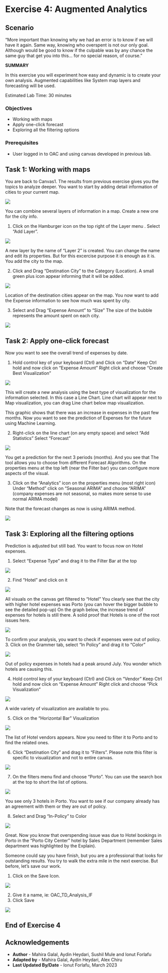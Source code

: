 # Exercise 4: Augmented Analytics

## Scenario

“More important than knowing why we had an error is to know if we will have it again. Same way, knowing who overspent is not our only goal. Although would be good to know if the culpable was by any chance the same guy that get you into this… for no special reason, of course.”

__SUMMARY__

In this exercise you will experiment how easy and dynamic is to create your own analysis. Augmented capabilities like System map layers and forecasting will be used.

Estimated Lab Time: 30 minutes

### Objectives

* Working with maps
* Apply one-click forecast
* Exploring all the filtering options

### Prerequisites
* User logged in to OAC and using canvas developed in previous lab.

## **Task 1**: Working with maps 


You are back to Canvas1. The results from previous exercise gives you the topics to analyze deeper.
You want to start by adding detail information of cities to your current map.

![](images/1_canvas_home_page.png " ")

You can combine several layers of information in a map. Create a new one for the city info.
1. Click on the Hamburger icon on the top right of the Layer menu . Select “Add Layer”.

![](images/2_Add_Layer.png " ")


A new layer by the name of “Layer 2” is created. You can change the name and edit its properties. But for this excercise purpose it is enough as it is.
You add the city to the map.

2. Click and Drag “Destination City” to the Category (Location). A small green plus icon appear informing that it will be added.

![](images/3_destination_city.png " ")

Location of the destination cities appear on the map. You now want to add the Expense information to see how much was spent by city.

3. Select and Drag “Expense Amount” to “Size” The size of the bubble represents the amount spent on each city.


![](images/4_expense_account.png " ")


## **Task 2**: Apply one-click forecast

Now you want to see the overall trend of expenses by date.

1. Hold control key of your keyboard (Ctrl) and Click on “Date”
   Keep Ctrl hold and now click on “Expense Amount”
   Right click and choose “Create Best Visualization”

![](images/5_expenseamount_date_viz.png " ")


This will create a new analysis using the best type of visualization for the information selected. In this case a Line Chart.
Line chart will appear next to Map visualization, you can drag Line chart below map visualization.

This graphic shows that there was an increase in expenses in the past few months.
Now you want to see the prediction of Expenses for the future using Machine Learning.

2. Right-click on the line chart (on any empty space) and select “Add Statistics”
   Select “Forecast”

![](images/6_forecast.png " ")


You get a prediction for the next 3 periods (months). And you see that
The tool allows you to choose from different Forecast Algorithms.
On the properties menu at the top left (near the Filter bar) you can configure more aspects of the visual.

3. Click on the “Analytics” icon on the properties menu (most right icon)
    Under “Method” click on “Seasonal ARIMA” and choose “ARIMA” (company expenses are not seasonal, so makes more sense to use normal ARIMA model)

Note that the forecast changes as now is using ARIMA method.

![](images/7_Arima.png " ")

## **Task 3**: Exploring all the filtering options

Prediction is adjusted but still bad. You want to focus now on Hotel expenses.
1. Select “Expense Type” and drag it to the Filter Bar at the top

![](images/8_filter.png " ")

2. Find “Hotel” and click on it

![](images/9_select_hotel.png " ")


All visuals on the canvas get filtered to “Hotel”
You clearly see that the city with higher hotel expenses was Porto (you can hover the bigger bubble to see the detailed pop-up)
On the graph below, the increase trend of expenses for hotels is still there.
A solid proof that Hotels is one of the root issues here.

![](images/10_porto.png " ")

To confirm your analysis, you want to check if expenses were out of policy.
3. Click on the Grammer tab, select “In Policy” and drag it to “Color”

![](images/11_inPolicy_color.png " ")

Out of policy expenses in hotels had a peak around July. You wonder which hotels are causing this.

4. Hold control key of your keyboard (Ctrl) and Click on “Vendor”
   Keep Ctrl hold and now click on “Expense Amount”
   Right click and choose “Pick Visualization”

![](images/12_vendor_expense_selection.png " ")

A wide variety of visualization are available to you.

5. Click on the “Horizontal Bar” Visualization

![](images/13_horizontal_bar.png " ")

The list of Hotel vendors appears. Now you need to filter it to Porto and to find the related ones.

6. Click “Destination City” and drag it to “Filters”. Please note this filter is specific to visualization and not to entire canvas.

![](images/14_destination_city_filter.png " ")


7. On the filters menu find and choose “Porto”. You can use the search box at the top to short the list of options.

![](images/15_select_porto_city.png " ")


You see only 3 hotels in Porto. You want to see if our company already has an agreement with them or they are out of policy.

8. Select and Drag “In-Policy” to Color

![](images/16_inPolicy_color.png " ")


Great. Now you know that overspending issue was due to Hotel bookings in Porto in the “Porto City Center” hotel by Sales Department (remember Sales department
was highlighted by the Explain).

Someone could say you have finish, but you are a professional that looks for outstanding results.
You try to walk the extra mile in the next exercise.
But before, let’s save our work.
1.	Click on the Save Icon.

![](images/17_root_cause_final.png " ")

2.	Give it a name, ie: OAC\_TD\_Analysis\_IF
3.	Click Save

![](images/18_save_project.png " ")

## End of Exercise 4

## Acknowledgements

- **Author** - Mahira Galal, Aydin Heydari, Sushil Mule and Ionut Forlafu
- **Adapted by** -  Mahira Galal, Aydin Heydari, Alex Chiru
- **Last Updated By/Date** - Ionut Forlafu, March 2023
